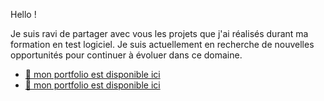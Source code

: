 Hello !

Je suis ravi de partager avec vous les projets que j'ai réalisés durant ma formation en test logiciel. Je suis actuellement en recherche de nouvelles opportunités pour continuer à évoluer dans ce domaine.

+ [ 💼 mon portfolio est disponible ici ]( https://esmailhaidari24.github.io/portfolio/)
+ [ 💼 mon portfolio est disponible ici ](https://www.linkedin.com/in/esmail-haidari-31483b16a/)



